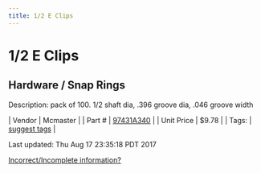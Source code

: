 ```yaml
---
title: 1/2 E Clips
---
```


# 1/2 E Clips
## Hardware / Snap Rings
Description: 	pack of 100. 1/2 shaft dia, .396 groove dia, .046 groove width 

| Vendor | Mcmaster | 
| Part # | [97431A340](https://www.mcmaster.com/#97431A340) | 
| Unit Price | $9.78 | 
| Tags: | [suggest tags](https://docs.google.com/forms/d/e/1FAIpQLSeWyY8v3RgOty-MyWmh9U0iivNYN_molChYyS-0U-o-kOAv_g/viewform) | 

Last updated: Thu Aug 17 23:35:18 PDT 2017

 [Incorrect/Incomplete information?](https://docs.google.com/forms/d/e/1FAIpQLSeWyY8v3RgOty-MyWmh9U0iivNYN_molChYyS-0U-o-kOAv_g/viewform)